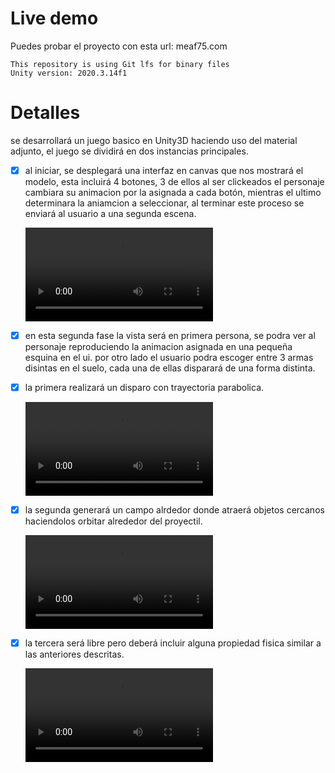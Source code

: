 # Live demo

Puedes probar el proyecto con esta url: meaf75.com

	This repository is using Git lfs for binary files
	Unity version: 2020.3.14f1

# Detalles

se desarrollará un juego basico en Unity3D haciendo uso del material adjunto, el juego se dividirá en dos instancias principales.

- [x] al iniciar, se desplegará una interfaz en canvas que nos mostrará el modelo, esta incluirá 4 botones, 3 de ellos al ser clickeados el personaje cambiara su animacion por la asignada a cada botón, mientras el ultimo
determinara la aniamcion a seleccionar, al terminar este proceso se enviará al usuario a una segunda escena.

	<video src="https://firebasestorage.googleapis.com/v0/b/meaf75-portfolio.appspot.com/o/litgam-main_menu.mp4?alt=media&token=0f3830ba-22fa-48f8-b606-18b30d8540f3" />

- [x] en esta segunda fase la vista será en primera persona, se podra ver al personaje reproduciendo la animacion asignada en una pequeña esquina en el ui.
por otro lado el usuario podra escoger entre 3 armas disintas en el suelo, cada una de ellas disparará de una forma distinta.

- [x] la primera realizará un disparo con trayectoria parabolica.

	<video src="https://firebasestorage.googleapis.com/v0/b/meaf75-portfolio.appspot.com/o/litgam-parabolic.mp4?alt=media&token=9ae9c977-0bcc-4227-b4c3-f6b5d17a23a1" />

- [x] la segunda generará un campo alrdedor donde atraerá objetos cercanos haciendolos orbitar alrededor del proyectil.

	<video src="https://firebasestorage.googleapis.com/v0/b/meaf75-portfolio.appspot.com/o/litgam-blackhole.mp4?alt=media&token=cacfd319-55cc-42c4-b309-add7c32d6dfa" />

- [x] la tercera será libre pero deberá incluir alguna propiedad fisica similar a las anteriores descritas.

	<video src="https://firebasestorage.googleapis.com/v0/b/meaf75-portfolio.appspot.com/o/litgam-free.mp4?alt=media&token=230fc5db-8220-40fe-9a4a-e11399283c17" />
